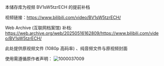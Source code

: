 本储存库为视频 BV1sW5tzrECH 的提前补档

视频链接：https://www.bilibili.com/video/BV1sW5tzrECH/ 

Web Archive (互联网档案馆) 补档: https://web.archive.org/web/20250516162809/https://www.bilibili.com/video/BV1sW5tzrECH/

此处提供原视频文件 (1080p 高码率) 、纯音频文件与原视频封面

使用需遵循原作者声明：
![1000037009](https://github.com/user-attachments/assets/be1568f6-d704-4347-98a4-94107e48ed2e)
